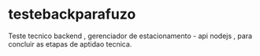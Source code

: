 # testebackparafuzo

Teste tecnico backend , gerenciador de estacionamento - api nodejs , para concluir as etapas de aptidao tecnica.
